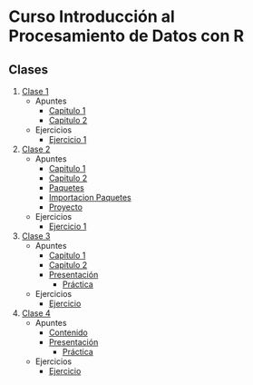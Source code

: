# Curso Introducción al Procesamiento de Datos con R

## Clases
1.  [Clase 1](./Clase_1/)
    * Apuntes
        * [Capitulo 1](./Clase_1/Capitulo_1_Logica_Sintactica_R_Base_1.html)
        * [Capitulo 2](./Clase_1/Capitulo_2_Objetos_.html)
    * Ejercicios
        * [Ejercicio 1](./Clase_1/Ejercicio_1/Consigna.html)
2.  [Clase 2](./Clase_2/)
    * Apuntes
        * [Capitulo 1](./Clase_2/Capitulo_1_Funciones_y_Paquetes.html)
        * [Capitulo 2](./Clase_2/Capituo_2_Importacion_de_Archivos.html)
        * [Paquetes](./Clase_2/Paquetes_R.html)
        * [Importacion Paquetes](./Clase_2/Importacion_Paquetes.html)
        * [Proyecto](./Clase_2/Proyecto_de_Trabajo_R.html)
    * Ejercicios
        * [Ejercicio 1](./Clase_2/Ejercicio_1/docs/README.md)
3.  [Clase 3](./Clase_3/)
    * Apuntes
        * [Capitulo 1](./Clase_3/Capitulo_1_Bases_de_Datos.html)
        * [Capitulo 2](./Clase_3/Capitulo_2_Procesando_Datos_con_tidyverse_Parte_I.html)
        * [Presentación](./Clase_3/Presentacion_Procesando_Datos_con_Tidyverse_Parte_I.html)
            * [Práctica](./Clase_3/Tidyverse/)
    * Ejercicios
        * [Ejercicio](./Clase_3/Ejercicio/docs/Consigna.html)
4.  [Clase 4](./Clase_4/)
    * Apuntes
        * [Contenido](./Clase_4/Contenido_Procesando_Datos_con_Tidyverse_Parte-II.html)
        * [Presentación](./Clase_4/Presentacion_Procesando_Datos_con_Tidyverse_Parte_II.html)
            * [Práctica](./Clase_4/Tidyverse/)
    * Ejercicios
        * [Ejercicio](./Clase_4/Ejercicio/docs/README.md)
